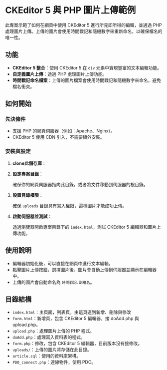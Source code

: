 # CKEditor 5 與 PHP 圖片上傳範例

此專案示範了如何在網頁中使用 CKEditor 5 進行所見即所得的編輯，並通過 PHP 處理圖片上傳。上傳的圖片會使用時間戳記和隨機數字來重新命名，以確保檔名的唯一性。

## 功能

- **CKEditor 5 整合**：使用 CKEditor 5 在 `div` 元素中實現豐富的文本編輯功能。
- **自定義圖片上傳**：透過 PHP 處理圖片上傳功能。
- **時間戳記命名檔案**：上傳的圖片檔案會使用時間戳記和隨機數字來命名，避免檔名衝突。

## 如何開始

### 先決條件

- 支援 PHP 的網頁伺服器（例如：Apache、Nginx）。
- CKEditor 5 使用 CDN 引入，不需要額外安裝。

### 安裝與設定

1. **clone此儲存庫**：

2. **設定專案目錄**：

    確保你的網頁伺服器指向此目錄，或者將文件移動到伺服器的根目錄。

3. **設置目錄權限**：

    確保 `uploads` 目錄具有寫入權限，這樣圖片才能成功上傳。

4. **啟動伺服器並測試**：

    透過瀏覽器開啟專案目錄下的 `index.html`，測試 CKEditor 5 編輯器和圖片上傳功能。

## 使用說明

- 編輯器初始化後，可以直接在網頁中進行文本編輯。
- 點擊圖片上傳按鈕，選擇圖片後，圖片會自動上傳到伺服器並顯示在編輯器中。
- 上傳的圖片會自動命名為 `時間戳記.副檔名`。

## 目錄結構

- `index.html`：主頁面，列表頁，由這頁連到新增、刪除與修改
- `form.html`：新增頁，包含 CKEditor 5 編輯器，接 doAdd.php 與 upload.php。
- `upload.php`：處理圖片上傳的 PHP 程式。
- `doAdd.php`：處理寫入資料表的程式。
- `form.php`：修改，包含 CKEditor 5 編輯器，目前版本沒有接修改。
- `uploads/`：上傳的圖片將存儲在此目錄。
- `article.sql`：使用的資料庫架構。
- `PDO_connect.php`：連線物件，使用 PDO。
